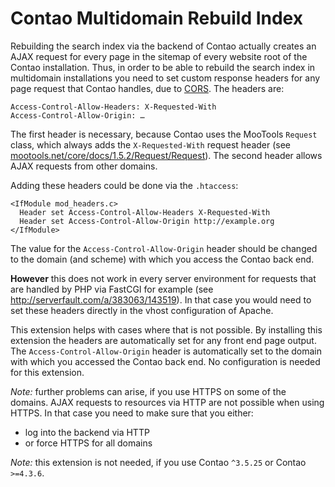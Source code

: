 Contao Multidomain Rebuild Index
=====================

Rebuilding the search index via the backend of Contao actually creates an AJAX request for every page in the sitemap of every website root of the Contao installation. Thus, in order to be able to rebuild the search index in multidomain installations you need to set custom response headers for any page request that Contao handles, due to [CORS](https://en.wikipedia.org/wiki/Cross-origin_resource_sharing). The headers are:
```
Access-Control-Allow-Headers: X-Requested-With
Access-Control-Allow-Origin: …
```
The first header is necessary, because Contao uses the MooTools `Request` class, which always adds the `X-Requested-With` request header (see [mootools.net/core/docs/1.5.2/Request/Request](http://mootools.net/core/docs/1.5.2/Request/Request)). The second header allows AJAX requests from other domains.

Adding these headers could be done via the `.htaccess`:

```
<IfModule mod_headers.c>
  Header set Access-Control-Allow-Headers X-Requested-With
  Header set Access-Control-Allow-Origin http://example.org
</IfModule>
```

The value for the `Access-Control-Allow-Origin` header should be changed to the domain (and scheme) with which you access the Contao back end.

__However__ this does not work in every server environment for requests that are handled by PHP via FastCGI for example (see http://serverfault.com/a/383063/143519). In that case you would need to set these headers directly in the vhost configuration of Apache.

This extension helps with cases where that is not possible. By installing this extension the headers are automatically set for any front end page output. The `Access-Control-Allow-Origin` header is automatically set to the domain with which you accessed the Contao back end. No configuration is needed for this extension.

_Note:_ further problems can arise, if you use HTTPS on some of the domains. AJAX requests to resources via HTTP are not possible when using HTTPS. In that case you need to make sure that you either:

* log into the backend via HTTP
* or force HTTPS for all domains

_Note:_ this extension is not needed, if you use Contao `^3.5.25` or Contao `>=4.3.6`.
